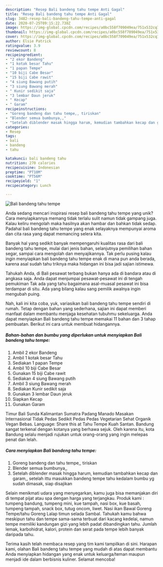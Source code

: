 ```yaml
---
description: "Resep Bali bandeng tahu tempe Anti Gagal"
title: "Resep Bali bandeng tahu tempe Anti Gagal"
slug: 3482-resep-bali-bandeng-tahu-tempe-anti-gagal
date: 2020-07-25T09:15:22.738Z
image: https://img-global.cpcdn.com/recipes/a0bc558f709049ea/751x532cq70/bali-bandeng-tahu-tempe-foto-resep-utama.jpg
thumbnail: https://img-global.cpcdn.com/recipes/a0bc558f709049ea/751x532cq70/bali-bandeng-tahu-tempe-foto-resep-utama.jpg
cover: https://img-global.cpcdn.com/recipes/a0bc558f709049ea/751x532cq70/bali-bandeng-tahu-tempe-foto-resep-utama.jpg
author: Elsie Patrick
ratingvalue: 3.9
reviewcount: 8
recipeingredient:
- "2 ekor Bandeng"
- "1 kotak besar Tahu"
- "1 papan Tempe"
- "10 biji Cabe Besar"
- "15 biji Cabe rawit"
- "4 siung Bawang putih"
- "3 siung Bawang merah"
- " Kunir sedikit saja"
- "3 lembar Daun jeruk"
- " Kecap"
- " Garam"
recipeinstructions:
- "Goreng bandeng dan tahu tempe,, tiriskan"
- "Blender semua bumbunya,,"
- "Setelah diblender masak hingga harum, kemudian tambahkan kecap dan garam,, setelah ittu masukkan bandeng tempe tahu kedalam bumbu yg sudah dimasak, siap disajikan"
categories:
- Resep
tags:
- bali
- bandeng
- tahu

katakunci: bali bandeng tahu 
nutrition: 270 calories
recipecuisine: Indonesian
preptime: "PT10M"
cooktime: "PT56M"
recipeyield: "1"
recipecategory: Lunch

---
```



![Bali bandeng tahu tempe](https://img-global.cpcdn.com/recipes/a0bc558f709049ea/751x532cq70/bali-bandeng-tahu-tempe-foto-resep-utama.jpg)

Anda sedang mencari inspirasi resep bali bandeng tahu tempe yang unik? Cara menyiapkannya memang tidak terlalu sulit namun tidak gampang juga. Kalau keliru mengolah maka hasilnya akan hambar dan bahkan tidak sedap. Padahal bali bandeng tahu tempe yang enak selayaknya mempunyai aroma dan cita rasa yang dapat memancing selera kita.

Banyak hal yang sedikit banyak mempengaruhi kualitas rasa dari bali bandeng tahu tempe, mulai dari jenis bahan, selanjutnya pemilihan bahan segar, sampai cara mengolah dan menyajikannya. Tak perlu pusing kalau ingin menyiapkan bali bandeng tahu tempe enak di mana pun anda berada, karena asal sudah tahu triknya maka hidangan ini bisa jadi sajian istimewa.

Tahukah Anda, di Bali pesawat terbang bukan hanya ada di bandara atau di angkasa saja. Anda dapat menjumpai pesawat-pesawat ini di tengah pemukiman Tak ada yang tahu bagaimana asal-muasal pesawat ini bisa terdampar di situ. Ada yang bilang kalau sang pemilik awalnya ingin mengubah puing.


Nah, kali ini kita coba, yuk, variasikan bali bandeng tahu tempe sendiri di rumah. Tetap dengan bahan yang sederhana, sajian ini dapat memberi manfaat dalam membantu menjaga kesehatan tubuhmu sekeluarga. Anda dapat menyiapkan Bali bandeng tahu tempe memakai 11 bahan dan 3 tahap pembuatan. Berikut ini cara untuk membuat hidangannya.

<!--inarticleads1-->

##### Bahan-bahan dan bumbu yang diperlukan untuk menyiapkan Bali bandeng tahu tempe:

1. Ambil 2 ekor Bandeng
1. Ambil 1 kotak besar Tahu
1. Sediakan 1 papan Tempe
1. Ambil 10 biji Cabe Besar
1. Gunakan 15 biji Cabe rawit
1. Sediakan 4 siung Bawang putih
1. Ambil 3 siung Bawang merah
1. Sediakan  Kunir sedikit saja
1. Gunakan 3 lembar Daun jeruk
1. Siapkan  Kecap
1. Gunakan  Garam


Timur Bali Sunda Kalimantan Sumatra Padang Manado Masakan Internasional Tidak Pedas Sedikit Pedas Pedas Vegetarian Sehat Organik Vegan Bebas. Language: Share this at Tahu Tempe Kuah Santan. Bandung sangat terkenal dengan kotanya yang berhawa sejuk. Oleh karena itu, kota Bandung selalu menjadi rujukan untuk orang-orang yang ingin melepas penat dan lelah. 

<!--inarticleads2-->

##### Cara menyiapkan Bali bandeng tahu tempe:

1. Goreng bandeng dan tahu tempe,, tiriskan
1. Blender semua bumbunya,,
1. Setelah diblender masak hingga harum, kemudian tambahkan kecap dan garam,, setelah ittu masukkan bandeng tempe tahu kedalam bumbu yg sudah dimasak, siap disajikan


Selain menikmati udara yang menyegarkan, kamu juga bisa memanjakan diri di tempat pijat atau spa dengan harga yang terjangkau. Produk kami : tumpeng bandung, tumpeng mini, kue tampah, nasi box, kue basah, tumpeng tampah, snack box, tutug oncom, liwet. Nasi ikan Bawal Goreng Tempe/tahu Goreng Lalap timun selada Sambal. Tahukah kamu bahwa meskipun tahu dan tempe sama-sama terbuat dari kacang kedelai, namun tempe memiliki kandungan gizi yang lebih padat dibandingkan tahu. Jumlah lemak, karbohidrat, kalori, protein dan serat pada tempe lebih banyak daripada tahu. 

Terima kasih telah membaca resep yang tim kami tampilkan di sini. Harapan kami, olahan Bali bandeng tahu tempe yang mudah di atas dapat membantu Anda menyiapkan hidangan yang enak untuk keluarga/teman maupun menjadi ide dalam berbisnis kuliner. Selamat mencoba!

